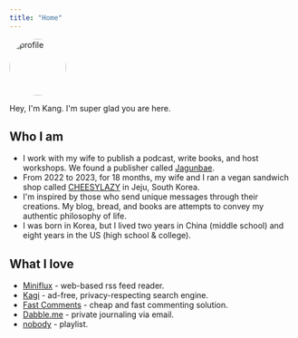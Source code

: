 ```yaml
---
title: "Home"
---
```

<style>
img {
    width: 100px;
    height: 100px;
    border-radius: 50%;
}
</style>
![profile](https://micro.kangminsuk.com/uploads/2024/minse.jpg)

Hey, I'm Kang. I'm super glad you are here.

## Who I am
- I work with my wife to publish a podcast, write books, and host workshops. We found a publisher called [Jagunbae](https://en.jagunbae.com/).
- From 2022 to 2023, for 18 months, my wife and I ran a vegan sandwich shop called [CHEESYLAZY](https://reviews.cheesylazy.com/) in Jeju, South Korea.
- I'm inspired by those who send unique messages through their creations. My blog, bread, and books are attempts to convey my authentic philosophy of life.
- I was born in Korea, but I lived two years in China (middle school) and eight years in the US (high school & college).

## What I love
- [Miniflux](https://miniflux.app/) - web-based rss feed reader.
- [Kagi](https://kagi.com/) - ad-free, privacy-respecting search engine.
- [Fast Comments](https://fastcomments.com/) - cheap and fast commenting solution.
- [Dabble.me](https://workspace.google.com/) - private journaling via email.
- [nobody](https://www.youtube.com/@nobodyplaylists) - playlist.